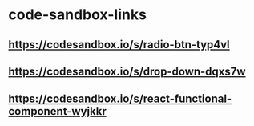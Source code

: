 # code-sandbox-links

## https://codesandbox.io/s/radio-btn-typ4vl
## https://codesandbox.io/s/drop-down-dqxs7w
## https://codesandbox.io/s/react-functional-component-wyjkkr
